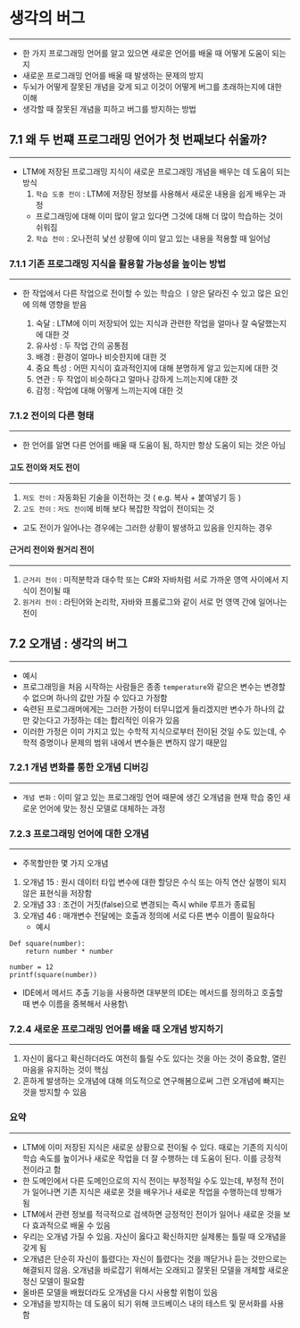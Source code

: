 # 생각의 버그
---
- 한 가지 프로그래밍 언어를 알고 있으면 새로운 언어를 배울 때 어떻게 도움이 되는지
- 새로운 프로그래밍 언어를 배울 때 발생하는 문제의 방지
- 두뇌가 어떻게 잘못된 개념을 갖게 되고 이것이 어떻게 버그를 초래하는지에 대한 이해
- 생각할 때 잘못된 개념을 피하고 버그를 방지하는 방법

## 7.1 왜 두 번쨰 프로그래밍 언어가 첫 번째보다 쉬울까?
---
- LTM에 저장된 프로그래밍 지식이 새로운 프로그래밍 개념을 배우는 데 도움이 되는 방식
  1. `학습 도중 전이` : LTM에 저장된 정보를 사용해서 새로운 내용을 쉽게 배우는 과정
    - 프로그래밍에 대해 이미 많이 알고 있다면 그것에 대해 더 많이 학습하는 것이 쉬워짐
  2. `학습 전이` : 오나전히 낯선 상황에 이미 알고 있는 내용을 적용할 때 일어남

### 7.1.1 기존 프로그래밍 지식을 활용할 가능성을 높이는 방법
---
- 한 작업에서 다른 작업으로 전이할 수 있는 학습으 ㅣ양은 달라진 수 있고 많은 요인에 의해 영향을 받음

  1. 숙달 : LTM에 이미 저장되어 있는 지식과 관련한 작업을 얼마나 잘 숙달했는지에 대한 것
  2. 유사성 : 두 작업 간의 공통점
  3. 배경 : 환경이 얼마나 비슷한지에 대한 것
  4. 중요 특성 : 어떤 지식이 효과적인지에 대해 분명하게 알고 있는지에 대한 것
  5. 연관 : 두 작업이 비슷하다고 얼마나 강하게 느끼는지에 대한 것
  6. 감정 : 작업에 대해 어떻게 느끼는지에 대한 것

### 7.1.2 전이의 다른 형태
---
- 한 언어를 알면 다른 언어를 배울 때 도움이 됨, 하지만 항상 도움이 되는 것은 아님

#### 고도 전이와 저도 전이
---
1. `저도 전이` : 자동화된 기술을 이전하는 것 ( e.g. 복사 + 붙여넣기 등 )
2. `고도 전이` : `저도 전이`에 비해 보다 복잡한 작업이 전이되는 것
  - 고도 전이가 일어나는 경우에는 그러한 상황이 발생하고 있음을 인지하는 경우

#### 근거리 전이와 원거리 전이
---
1. `근거리 전이` : 미적분학과 대수학 또는 C#와 자바처럼 서로 가까운 영역 사이에서 지식이 전이될 때
2. `원거리 전이` : 라틴어와 논리학, 자바와 프롤로그와 같이 서로 먼 영역 간에 일어나는 전이

## 7.2 오개념 : 생각의 버그
---
- 예시
- 프로그래밍을 처음 시작하는 사람들은 종종 `temperature`와 같으은 변수는 변경할 수 없으며 하나의 값만 가질 수 있다고 가정함
- 숙련된 프로그래머에게는 그러한 가정이 터무니없게 들리겠지만 변수가 하나의 값만 갖는다고 가정하는 데는 합리적인 이유가 있음
- 이러한 가정은 이미 가지고 있는 수학적 지식으로부터 전이된 것일 수도 있는데, 수학적 증명이나 문제의 범위 내에서 변수들은 변하지 않기 때문임

### 7.2.1 개념 변화를 통한 오개념 디버깅
---
- `개념 변화` : 이미 알고 있는 프로그래밍 언어 때문에 생긴 오개념을 현재 학습 중인 새로운 언어에 맞는 정신 모델로 대체하는 과정

### 7.2.3 프로그래밍 언어에 대한 오개념
---
- 주목할만한 몇 가지 오개념

1. 오개념 15 : 원시 데이터 타입 변수에 대한 할당은 수식 또는 아직 연산 실행이 되지 않은 표현식을 저장함
2. 오개념 33 : 조건이 거짓(false)으로 변경되는 즉시 while 루프가 종료됨
3. 오개념 46 : 매개변수 전달에는 호출과 정의에 서로 다른 변수 이름이 필요하다
   - 예시
```
Def square(number):
    return number * number

number = 12
printf(square(number))
```
   - IDE에서 메서드 추출 기능을 사용하면 대부분의 IDE는 메서드를 정의하고 호출할 때 변수 이름을 중복해서 사용함\

### 7.2.4 새로운 프로그래밍 언어를 배울 때 오개념 방지하기
---
1. 자신이 옳다고 확신하더라도 여전히 틀릴 수도 있다는 것을 아는 것이 중요함, 열린 마음을 유지하는 것이 핵심
2. 흔하게 발생하는 오개념에 대해 의도적으로 연구해봄으로써 그런 오개념에 빠지는 것을 방지할 수 있음

### 요약
---
- LTM에 이미 저장된 지식은 새로운 상황으로 전이될 수 있다. 때로는 기존의 지식이 학습 속도를 높이거나 새로운 작업을 더 잘 수행하는 데 도움이 된다. 이를 긍정적 전이라고 함
- 한 도메인에서 다른 도메인으로의 지식 전이는 부정적일 수도 있는데, 부정적 전이가 일어나면 기존 지식은 새로운 것을 배우거나 새로운 작업을 수행하는데 방해가 됨
- LTM에서 관련 정보를 적극적으로 검색하면 긍정적인 전이가 일어나 새로운 것을 보다 효과적으로 배울 수 있음
- 우리는 오개념 가질 수 있음. 자신이 옳다고 확신하지만 실제롱는 틀릴 때 오개념을 갖게 됨
- 오개념은 단순히 자신이 틀렸다는 자신이 틀렸다는 것을 깨닫거나 듣는 것만으로는 해결되지 않음. 오개념을 바로잡기 위해서는 오래되고 잘못된 모델을 개체할 새로운 정신 모델이 필요함
- 올바른 모델을 배웠더라도 오개념을 다시 사용할 위험이 있음
- 오개념을 방지하는 데 도움이 되기 위해 코드베이스 내의 테스트 및 문서화를 사용함
